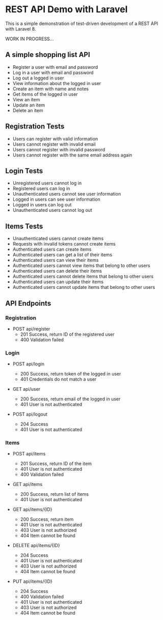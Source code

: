 # REST API Demo with Laravel
This is a simple demonstration of test-driven development of a REST API with Laravel 8.

WORK IN PROGRESS...

## A simple shopping list API
- Register a user with email and password
- Log in a user with email and password
- Log out a logged in user
- View information about the logged in user
- Create an item with name and notes
- Get items of the logged in user
- View an item
- Update an item
- Delete an item

## Registration Tests
- Users can register with valid information
- Users cannot register with invalid email
- Users cannot register with invalid password
- Users cannot register with the same email address again

## Login Tests
- Unregistered users cannot log in
- Registered users can log in
- Unauthenticated users cannot see user information
- Logged in users can see user information
- Logged in users can log out
- Unauthenticated users cannot log out

## Items Tests
- Unauthenticated users cannot create items
- Requests with invalid tokens cannot create items
- Authenticated users can create items
- Authenticated users can get a list of their items
- Authenticated users can view their items
- Authenticated users cannot view items that belong to other users
- Authenticated users can delete their items
- Authenticated users cannot delete items that belong to other users
- Authenticated users can update their items
- Authenticated users cannot update items that belong to other users

## API Endpoints
### Registration
- POST api/register
    - 201 Success, return ID of the registered user
    - 400 Validation failed

### Login
- POST api/login
    - 200 Success, return token of the logged in user
    - 401 Credentials do not match a user

- GET api/user
    - 200 Success, return email of the logged in user
    - 401 User is not authenticated

- POST api/logout
    - 204 Success
    - 401 User is not authenticated

### Items
- POST api/items
    - 201 Success, return ID of the item
    - 401 User is not authenticated
    - 400 Validation failed

- GET api/items
    - 200 Success, return list of items
    - 401 User is not authenticated

- GET api/items/{ID}
    - 200 Success, return item
    - 401 User is not authenticated
    - 403 User is not authorized
    - 404 Item cannot be found

- DELETE api/items/{ID}
    - 204 Success
    - 401 User is not authenticated
    - 403 User is not authorized
    - 404 Item cannot be found

- PUT api/items/{ID}
    - 204 Success
    - 400 Validation failed
    - 401 User is not authenticated
    - 403 User is not authorized
    - 404 Item cannot be found